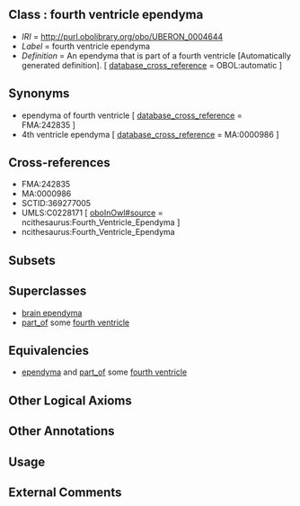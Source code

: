 
## Class : fourth ventricle ependyma

 * *IRI* = http://purl.obolibrary.org/obo/UBERON_0004644
 * *Label* = fourth ventricle ependyma
 * *Definition* = An ependyma that is part of a fourth ventricle [Automatically generated definition]. [ [database_cross_reference](../../ef/oboInOwl#hasDbXref.md) = OBOL:automatic ]

## Synonyms

 * ependyma of fourth ventricle [ [database_cross_reference](../../ef/oboInOwl#hasDbXref.md) = FMA:242835 ]
 * 4th ventricle ependyma [ [database_cross_reference](../../ef/oboInOwl#hasDbXref.md) = MA:0000986 ]

## Cross-references

 * FMA:242835
 * MA:0000986
 * SCTID:369277005
 * UMLS:C0228171 [ [oboInOwl#source](../../ce/oboInOwl#source.md) = ncithesaurus:Fourth_Ventricle_Ependyma ]
 * ncithesaurus:Fourth_Ventricle_Ependyma

## Subsets


## Superclasses

 * [brain ependyma](../../UBERON/57/UBERON_0005357.md)
 * [part_of](../../BFO/50/BFO_0000050.md) some [fourth ventricle](../../UBERON/22/UBERON_0002422.md)

## Equivalencies

 * [ependyma](../../UBERON/70/UBERON_0004670.md) and [part_of](../../BFO/50/BFO_0000050.md) some [fourth ventricle](../../UBERON/22/UBERON_0002422.md)

## Other Logical Axioms


## Other Annotations


## Usage


## External Comments

